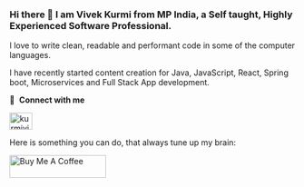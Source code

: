 ### Hi there 👋 I am Vivek Kurmi from MP India, a Self taught, Highly Experienced Software Professional.

I love to write clean, readable and performant code in some of the computer languages.

I have recently started content creation for Java, JavaScript, React, Spring boot, Microservices and Full Stack App development.


🔗 &nbsp;**Connect with me**
<p align="left">
<a href="https://linkedin.com/in/kurmivivek295" target="_blank"><img align="center" src="https://raw.githubusercontent.com/rahuldkjain/github-profile-readme-generator/master/src/images/icons/Social/linked-in-alt.svg" alt="kurmivivek295" height="30" width="40" /></a>

Here is something you can do, that always tune up my brain:
  
  <a href="https://www.buymeacoffee.com/vivekkurmi" target="_blank" rel="noreferrer nofollow">
   <img src="https://cdn.buymeacoffee.com/buttons/default-red.png" alt="Buy Me A Coffee" height="40" width="170" >
 </a>

